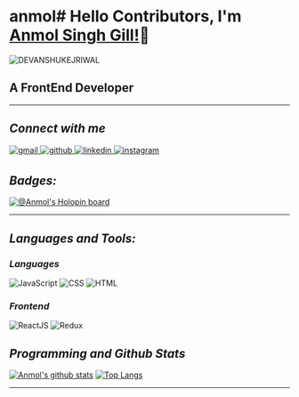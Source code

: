 # anmol# Hello Contributors, I'm [Anmol Singh Gill!](https://portfolio-DEVANSHUKEJRIWAL.vercel.app/)🤩 

<p align="left"> <img src="https://komarev.com/ghpvc/?username=DEVANSHUKEJRIWAL" alt="DEVANSHUKEJRIWAL" /> </p>

## A FrontEnd Developer

---

## *Connect with me*


<a href="mailto:anmolsgill2550@gmail.com" target="_blank">
<img src=https://img.shields.io/badge/Gmail-D14836?style=for-the-badge&logo=gmail&logoColor=white alt=gmail style="margin-bottom: 5px;" />
</a>

<a href="https://github.com/anm0lgill" target="_blank">
<img src=https://img.shields.io/badge/github-%2324292e.svg?&style=for-the-badge&logo=github&logoColor=white alt=github style="margin-bottom: 5px;" />
</a>

<a href="https://www.linkedin.com/in/anmol-singh-gill-247506224" target="_blank">
<img src=https://img.shields.io/badge/linkedin-%231E77B5.svg?&style=for-the-badge&logo=linkedin&logoColor=white alt=linkedin style="margin-bottom: 5px;" />
</a>

<a href="https://www.instagram.com/accounts/onetap/?next=%2F" target="_blank">
<img src=https://img.shields.io/badge/instagram-E4405F.svg?&style=for-the-badge&logo=instagram&logoColor=white alt=instagram style="margin-bottom: 5px;" />
</a>

## *Badges:*
[![@Anmol's Holopin board](https://holopin.me/Anmol)](https://holopin.io/@Anmol)
</div>

---

## *Languages and Tools:*

### *Languages*

<p align="left">
<img src="https://img.shields.io/badge/JavaScript-F7DF1E?style=for-the-badge&logo=javascript&logoColor=black" alt="JavaScript" />
<img src="https://img.shields.io/badge/CSS-1572B6?&style=for-the-badge&logo=css3&logoColor=white"
alt="CSS"/>
<img src="https://img.shields.io/badge/HTML-E34F26?style=for-the-badge&logo=html5&logoColor=white"
alt="HTML"
/>

### *Frontend*

<p align="left">
<img src="https://img.shields.io/badge/React-20232A?style=for-the-badge&logo=react&logoColor=61DAFB" alt="ReactJS"/>
<img src="https://img.shields.io/badge/Redux-593D88?style=for-the-badge&logo=redux&logoColor=white" alt="Redux"/>
</p>



## *Programming and Github Stats*

[![Anmol's github stats](https://github-readme-stats.vercel.app/api?username=anm0lgill&theme=radical)](https://github.com/anm0lgill/)
[![Top Langs](https://github-readme-stats.vercel.app/api/top-langs/?username=anm0lgill&layout=compact&theme=radical)](https://github.com/anm0lgill)
<br>

---
